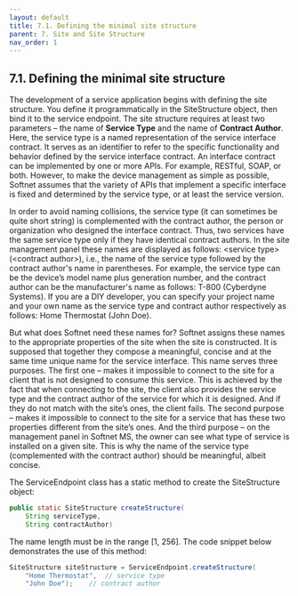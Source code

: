```yaml
---
layout: default
title: 7.1. Defining the minimal site structure
parent: 7. Site and Site Structure
nav_order: 1
---
```


## 7.1. Defining the minimal site structure

The development of a service application begins with defining the site structure. You define it programmatically in the <span class="datatype">SiteStructure</span> object, then bind it to the service endpoint. The site structure requires at least two parameters – the name of **Service Type** and the name of **Contract Author**. Here, the service type is a named representation of the service interface contract. It serves as an identifier to refer to the specific functionality and behavior defined by the service interface contract. An interface contract can be implemented by one or more APIs. For example, RESTful, SOAP, or both. However, to make the device management as simple as possible, Softnet assumes that the variety of APIs that implement a specific interface is fixed and determined by the service type, or at least the service version.  

 In order to avoid naming collisions, the service type (it can sometimes be quite short string) is complemented with the contract author, the person or organization who designed the interface contract. Thus, two services have the same service type only if they have identical contract authors. In the site management panel these names are displayed as follows: &lt;service type&gt; (&lt;contract author&gt;), i.e., the name of the service type followed by the contract author's name in parentheses. For example, the service type can be the device’s model name plus generation number, and the contract author can be the manufacturer's name as follows: T-800 (Cyberdyne Systems). If you are a DIY developer, you can specify your project name and your own name as the service type and contract author respectively as follows: Home Thermostat (John Doe).  
 
 But what does Softnet need these names for? Softnet assigns these names to the appropriate properties of the site when the site is constructed. It is supposed that together they compose a meaningful, concise and at the same time unique name for the service interface. This name serves three purposes. The first one – makes it impossible to connect to the site for a client that is not designed to consume this service. This is achieved by the fact that when connecting to the site, the client also provides the service type and the contract author of the service for which it is designed. And if they do not match with the site’s ones, the client fails. The second purpose – makes it impossible to connect to the site for a service that has these two properties different from the site’s ones. And the third purpose – on the management panel in Softnet MS, the owner can see what type of service is installed on a given site. This is why the name of the service type (complemented with the contract author) should be meaningful, albeit concise.  

The <span class="datatype">ServiceEndpoint</span> class has a static method to create the <span class="datatype">SiteStructure</span> object:
```java
public static SiteStructure createStructure(
    String serviceType,
    String contractAuthor)
```
The name length must be in the range [1, 256]. The code snippet below demonstrates the use of this method:
```java
SiteStructure siteStructure = ServiceEndpoint.createStructure(
    "Home Thermostat",	// service type
    "John Doe");	// contract author
```
